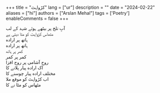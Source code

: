 +++
title = "کڑواہٹ"
lang = ["ur"]
description = ""
date = "2024-02-22"
aliases = ["hi"]
authors = ["Arslan Mehal"]
tags = ['Poetry']
enableComments = false
+++

<p>
آبِ تلخ پر بیٹھے ہوئے شہد کے لب<br>    
مٹھاس کڑواہٹ کو مٹا دیتی ہے<br>
ہاتھ پر اراده<br>
ہاتھ پر اراده<br>
کمر پر ہاتھ<br>
کمر پر کمر<br>
روحِ آشامی پر روح افزا<br>
اک اراده پیار پلانے کا<br>
مختلف اراده پیار چوسنے کا<br>
اب کڑواہٹ کو موقع ملا <br>
مٹھاس کو مٹا نے کا<br>
<p>

